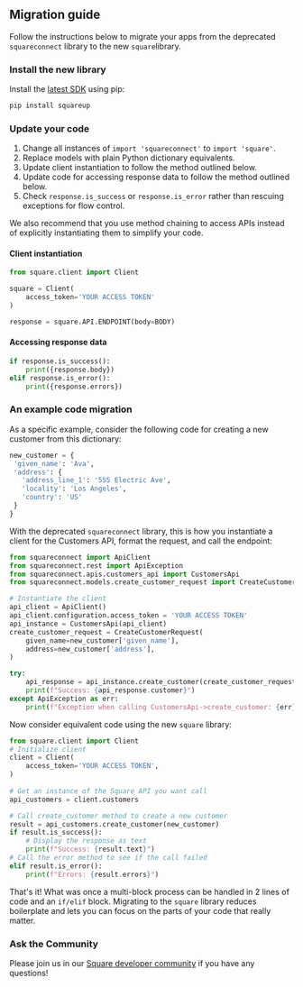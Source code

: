 ## Migration guide

Follow the instructions below to migrate your apps from the deprecated `squareconnect` library to the new `square`library.

### Install the new library

Install the [latest SDK](https://github.com/square/square-python-sdk) using pip:
```python
pip install squareup
```


### Update your code

1. Change all instances of `import 'squareconnect'` to `import 'square'`.
1. Replace models with plain Python dictionary equivalents.
1. Update client instantiation to follow the method outlined below.
1. Update code for accessing response data to follow the method outlined below.
1. Check `response.is_success` or `response.is_error` rather than rescuing
   exceptions for flow control.

We also recommend that you use method chaining to access APIs instead of explicitly instantiating them to simplify your code.

#### Client instantiation

```python
from square.client import Client

square = Client(
    access_token='YOUR ACCESS TOKEN'
)

response = square.API.ENDPOINT(body=BODY)
```

#### Accessing response data

```python
if response.is_success():
    print({response.body})
elif response.is_error():
    print({response.errors})
```

### An example code migration

As a specific example, consider the following code for creating a new customer from this dictionary:

```python
new_customer = {
 'given_name': 'Ava',
 'address': {
   'address_line_1': '555 Electric Ave',
   'locality': 'Los Angeles',
   'country': 'US'
 }
}
```

With the deprecated `squareconnect` library, this is how you instantiate a client for the Customers API, format the request, and call the endpoint:
```python
from squareconnect import ApiClient
from squareconnect.rest import ApiException
from squareconnect.apis.customers_api import CustomersApi
from squareconnect.models.create_customer_request import CreateCustomerRequest

# Instantiate the client
api_client = ApiClient()
api_client.configuration.access_token = 'YOUR ACCESS TOKEN'
api_instance = CustomersApi(api_client)
create_customer_request = CreateCustomerRequest(
    given_name=new_customer['given_name'],
    address=new_customer['address'],
)

try:
    api_response = api_instance.create_customer(create_customer_request)
    print(f"Success: {api_response.customer}")
except ApiException as err:
    print(f"Exception when calling CustomersApi->create_customer: {err}")
```

Now consider equivalent code using the new `square` library:

```python
from square.client import Client
# Initialize client
client = Client(
    access_token='YOUR ACCESS TOKEN',
)
 
# Get an instance of the Square API you want call
api_customers = client.customers

# Call create_customer method to create a new customer
result = api_customers.create_customer(new_customer)
if result.is_success():
    # Display the response as text
    print(f"Success: {result.text}")
# Call the error method to see if the call failed
elif result.is_error():
    print(f"Errors: {result.errors}")
```

That's it! What was once a multi-block process can be handled in 2 lines of code and an `if/elif` block. Migrating to the `square` library reduces boilerplate and lets you can focus on the parts of your code that really matter.

### Ask the Community

Please join us in our [Square developer community](https://squ.re/slack) if you
have any questions!
